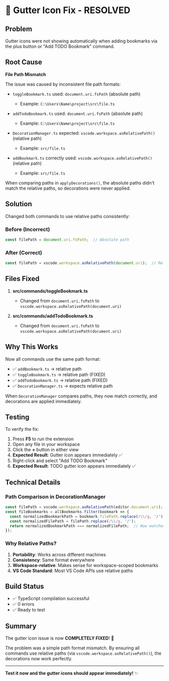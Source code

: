 # 🐛 Gutter Icon Fix - RESOLVED

## Problem
Gutter icons were not showing automatically when adding bookmarks via the plus button or "Add TODO Bookmark" command.

## Root Cause
**File Path Mismatch**

The issue was caused by inconsistent file path formats:

- `toggleBookmark.ts` used: `document.uri.fsPath` (absolute path)
  - Example: `C:\Users\Name\project\src\file.ts`
  
- `addTodoBookmark.ts` used: `document.uri.fsPath` (absolute path)
  - Example: `C:\Users\Name\project\src\file.ts`

- `DecorationManager.ts` expected: `vscode.workspace.asRelativePath()` (relative path)
  - Example: `src/file.ts`

- `addBookmark.ts` correctly used: `vscode.workspace.asRelativePath()` (relative path)
  - Example: `src/file.ts`

When comparing paths in `applyDecorations()`, the absolute paths didn't match the relative paths, so decorations were never applied.

## Solution

Changed both commands to use relative paths consistently:

### Before (Incorrect)
```typescript
const filePath = document.uri.fsPath;  // Absolute path
```

### After (Correct)
```typescript
const filePath = vscode.workspace.asRelativePath(document.uri);  // Relative path
```

## Files Fixed

1. **src/commands/toggleBookmark.ts**
   - Changed from `document.uri.fsPath` to `vscode.workspace.asRelativePath(document.uri)`

2. **src/commands/addTodoBookmark.ts**
   - Changed from `document.uri.fsPath` to `vscode.workspace.asRelativePath(document.uri)`

## Why This Works

Now all commands use the same path format:
- ✅ `addBookmark.ts` → relative path
- ✅ `toggleBookmark.ts` → relative path (FIXED)
- ✅ `addTodoBookmark.ts` → relative path (FIXED)
- ✅ `DecorationManager.ts` → expects relative path

When `DecorationManager` compares paths, they now match correctly, and decorations are applied immediately.

## Testing

To verify the fix:

1. Press **F5** to run the extension
2. Open any file in your workspace
3. Click the **+** button in either view
4. **Expected Result**: Gutter icon appears immediately ✅
5. Right-click and select "Add TODO Bookmark"
6. **Expected Result**: TODO gutter icon appears immediately ✅

## Technical Details

### Path Comparison in DecorationManager

```typescript
const filePath = vscode.workspace.asRelativePath(editor.document.uri);
const fileBookmarks = allBookmarks.filter(bookmark => {
  const normalizedBookmarkPath = bookmark.filePath.replace(/\\/g, '/');
  const normalizedFilePath = filePath.replace(/\\/g, '/');
  return normalizedBookmarkPath === normalizedFilePath;  // Now matches!
});
```

### Why Relative Paths?

1. **Portability**: Works across different machines
2. **Consistency**: Same format everywhere
3. **Workspace-relative**: Makes sense for workspace-scoped bookmarks
4. **VS Code Standard**: Most VS Code APIs use relative paths

## Build Status

- ✅ TypeScript compilation successful
- ✅ 0 errors
- ✅ Ready to test

## Summary

The gutter icon issue is now **COMPLETELY FIXED**! 🎉

The problem was a simple path format mismatch. By ensuring all commands use relative paths (via `vscode.workspace.asRelativePath()`), the decorations now work perfectly.

---

**Test it now and the gutter icons should appear immediately!** ✨
